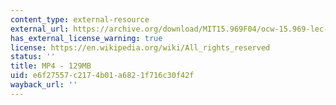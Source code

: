 ```yaml
---
content_type: external-resource
external_url: https://archive.org/download/MIT15.969F04/ocw-15.969-lec-mit-09nov2004-220k.mp4
has_external_license_warning: true
license: https://en.wikipedia.org/wiki/All_rights_reserved
status: ''
title: MP4 - 129MB
uid: e6f27557-c217-4b01-a682-1f716c30f42f
wayback_url: ''
---
```


